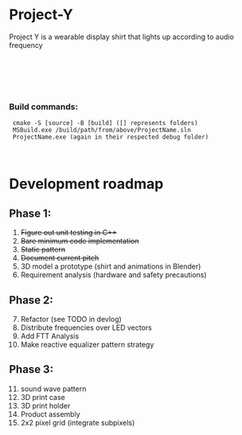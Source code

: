 # Project-Y
Project Y is a wearable display shirt that lights up according to audio frequency

<br>
<br>
<br>
<br>

### Build commands:
     cmake -S [source] -B [build] ([] represents folders)
     MSBuild.exe /build/path/from/above/ProjectName.sln
     ProjectName.exe (again in their respected debug folder)

<br>

# Development roadmap
## Phase 1:
1. <strike>Figure out unit testing in C++</strike>
2. <strike>Bare minimum code implementation</strike>
3. <strike>Static pattern</strike>
4. <strike>Document current pitch</strike>
5. 3D model a prototype (shirt and animations in Blender)
6. Requirement analysis (hardware and safety precautions)

## Phase 2:
7. Refactor (see TODO in devlog)
8. Distribute frequencies over LED vectors
9. Add FTT Analysis
10. Make reactive equalizer pattern strategy

## Phase 3:
11. sound wave pattern
12. 3D print case
13. 3D print holder
14. Product assembly
15. 2x2 pixel grid (integrate subpixels)